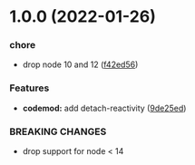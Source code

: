 # 1.0.0 (2022-01-26)


### chore

* drop node 10 and 12 ([f42ed56](https://github.com/NullVoxPopuli/ember-concurrency-codemods/commit/f42ed56ee65eece3560b3602ada3b0266ae10edc))


### Features

* **codemod:** add detach-reactivity ([9de25ed](https://github.com/NullVoxPopuli/ember-concurrency-codemods/commit/9de25ed635e73c2c326548e4c2f7193abd1bca5b))


### BREAKING CHANGES

* drop support for node < 14
